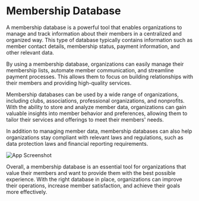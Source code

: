 # Membership Database

A membership database is a powerful tool that enables organizations to manage and track information about their members in a centralized and organized way. This type of database typically contains information such as member contact details, membership status, payment information, and other relevant data.

By using a membership database, organizations can easily manage their membership lists, automate member communication, and streamline payment processes. This allows them to focus on building relationships with their members and providing high-quality services.

Membership databases can be used by a wide range of organizations, including clubs, associations, professional organizations, and nonprofits. With the ability to store and analyze member data, organizations can gain valuable insights into member behavior and preferences, allowing them to tailor their services and offerings to meet their members' needs.

In addition to managing member data, membership databases can also help organizations stay compliant with relevant laws and regulations, such as data protection laws and financial reporting requirements.

![App Screenshot](https://docs.devart.com/dotconnect/mysql/Diagram.png)

Overall, a membership database is an essential tool for organizations that value their members and want to provide them with the best possible experience. With the right database in place, organizations can improve their operations, increase member satisfaction, and achieve their goals more effectively.

